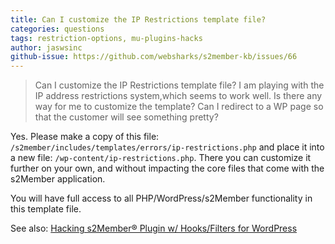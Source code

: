 ```yaml
---
title: Can I customize the IP Restrictions template file?
categories: questions
tags: restriction-options, mu-plugins-hacks
author: jaswsinc
github-issue: https://github.com/websharks/s2member-kb/issues/66
---
```


> Can I customize the IP Restrictions template file?
> I am playing with the IP address restrictions system,which seems to work well.
Is there any way for me to customize the template? Can I redirect to a WP page so that the customer will see something pretty?

Yes. Please make a copy of this file: `/s2member/includes/templates/errors/ip-restrictions.php` and place it into a new file: `/wp-content/ip-restrictions.php`. There you can customize it further on your own, and without impacting the core files that come with the s2Member application.

You will have full access to all PHP/WordPress/s2Member functionality in this template file.

See also: [Hacking s2Member® Plugin w/ Hooks/Filters for WordPress](https://github.com/websharks/s2member-kb/issues/150)